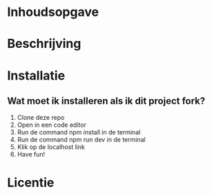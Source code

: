 # Inhoudsopgave

# Beschrijving
# Installatie
## Wat moet ik installeren als ik dit project fork?
1. Clone deze repo
2. Open in een code editor
3. Run de command npm install in de terminal
4. Run de command npm run dev in de terminal
5. Klik op de localhost link
6. Have fun!

# Licentie
